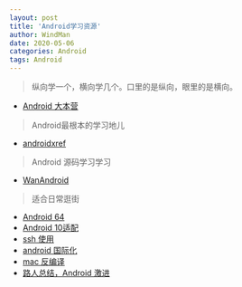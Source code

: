 ```yaml
---
layout: post
title: 'Android学习资源'
author: WindMan
date: 2020-05-06
categories: Android
tags: Android 
---
```


> 纵向学一个，横向学几个。口里的是纵向，眼里的是横向。

+ [Android 大本营](https://developer.android.google.cn/)
> Android最根本的学习地儿

+ [androidxref](http://androidxref.com/)
> Android 源码学习学习

+ [WanAndroid](https://www.wanandroid.com/)
> 适合日常逛街

+ [Android 64](https://developer.android.com/distribute/best-practices/develop/64-bit)
+ [Android 10适配](https://blog.csdn.net/weixin_40611659/article/details/95174124)
+ [ssh 使用](https://www.jianshu.com/p/10023495fba9)
+ [android 国际化](https://blog.csdn.net/u010586698/article/details/56673379)
+ [mac 反编译](https://blog.csdn.net/yanzi1225627/article/details/48215549)
+ [路人总结，Android 激进](https://www.jianshu.com/p/73e36529cf7c)

  
